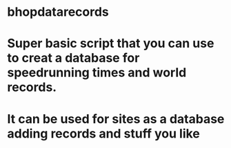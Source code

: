    # bhopdatarecords
# Super basic script that you can use to creat a database for speedrunning times and world records.

# It can be used for sites as a database adding records and stuff you like
  
   
         

  
     
